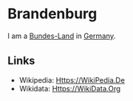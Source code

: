 # Brandenburg

I am a [Bundes-Land](8040021.md) in [Germany](140000025.md).

## Links

- Wikipedia: [Https://WikiPedia.De](https://de.wikipedia.org/wiki/Brandenburg)
- Wikidata: [Https://WikiData.Org](https://wikidata.org/wiki/Q1208)
